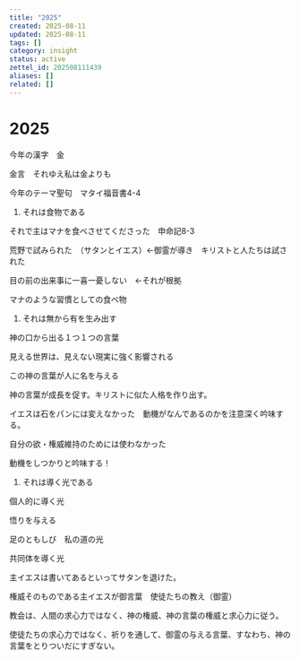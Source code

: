 ```yaml
---
title: "2025"
created: 2025-08-11
updated: 2025-08-11
tags: []
category: insight
status: active
zettel_id: 202508111439
aliases: []
related: []
---
```


# 2025

今年の漢字　金

金言　それゆえ私は金よりも

今年のテーマ聖句　マタイ福音書4-4

1. それは食物である

それで主はマナを食べさせてくださった　申命記8-3

荒野で試みられた　（サタンとイエス）←御霊が導き　キリストと人たちは試された

目の前の出来事に一喜一憂しない　←それが根拠

マナのような習慣としての食べ物

1. それは無から有を生み出す

神の口から出る１つ１つの言葉

見える世界は、見えない現実に強く影響される

この神の言葉が人に名を与える

神の言葉が成長を促す。キリストに似た人格を作り出す。

イエスは石をパンには変えなかった　動機がなんであるのかを注意深く吟味する。

自分の欲・権威維持のためには使わなかった

動機をしつかりと吟味する！

1. それは導く光である

個人的に導く光

悟りを与える

足のともしび　私の道の光

共同体を導く光

主イエスは書いてあるといってサタンを退けた。

権威そのものである主イエスが御言葉　使徒たちの教え（御霊）

教会は、人間の求心力ではなく、神の権威、神の言葉の権威と求心力に従う。

使徒たちの求心力ではなく、祈りを通して、御霊の与える言葉、すなわち、神の言葉をとりついだにすぎない。